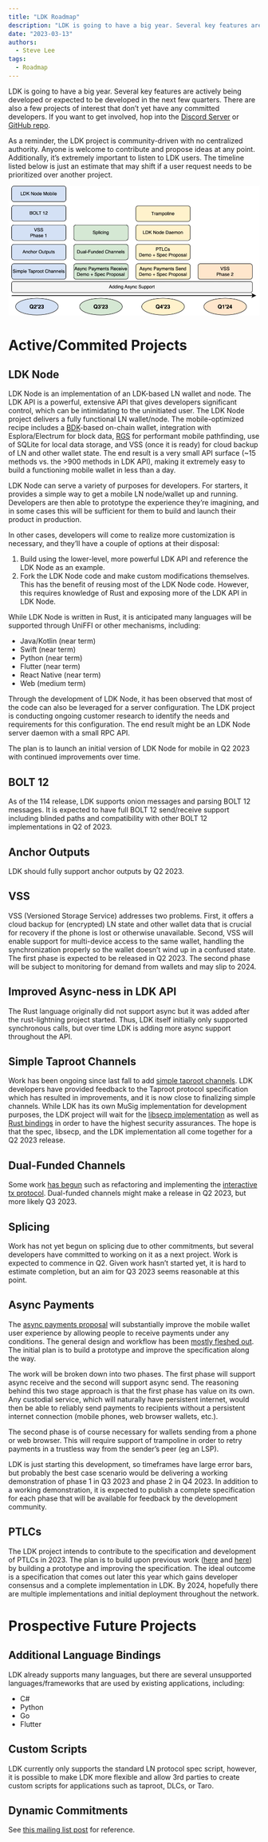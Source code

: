 ```yaml
---
title: "LDK Roadmap"
description: "LDK is going to have a big year. Several key features are actively being developed or expected to be developed in the next few quarters."
date: "2023-03-13"
authors:
  - Steve Lee
tags:
  - Roadmap
--- 
```


LDK is going to have a big year. Several key features are actively being developed or expected to be developed in the next few quarters. There are also a few projects of interest that don’t yet have any committed developers. If you want to get involved, hop into the [Discord Server](https://discord.gg/5AcknnMfBw) or [GitHub repo](https://github.com/lightningdevkit).

As a reminder, the LDK project is community-driven with no centralized authority. Anyone is welcome to contribute and propose ideas at any point. Additionally, it’s extremely important to listen to LDK users. The timeline listed below is just an estimate that may shift if a user request needs to be prioritized over another project.

![OM](../assets/ldk-roadmap.png)

# Active/Commited Projects

## LDK Node

LDK Node is an implementation of an LDK-based LN wallet and node. The LDK API is a powerful, extensive API that gives developers significant control, which can be intimidating to the uninitiated user. The LDK Node project delivers a fully functional LN wallet/node. The mobile-optimized recipe includes a [BDK](https://bitcoindevkit.org)-based on-chain wallet, integration with Esplora/Electrum for block data, [RGS](https://docs.rs/lightning-rapid-gossip-sync/*/lightning_rapid_gossip_sync/) for performant mobile pathfinding, use of SQLite for local data storage, and VSS (once it is ready) for cloud backup of LN and other wallet state. The end result is a very small API surface (~15 methods vs. the >900 methods in LDK API), making it extremely easy to build a functioning mobile wallet in less than a day.

LDK Node can serve a variety of purposes for developers. For starters, it provides a simple way to get a mobile LN node/wallet up and running. Developers are then able to prototype the experience they’re imagining, and in some cases this will be sufficient for them to build and launch their product in production.

In other cases, developers will come to realize more customization is necessary, and they’ll have a couple of options at their disposal:
1. Build using the lower-level, more powerful LDK API and reference the LDK Node as an example.
2. Fork the LDK Node code and make custom modifications themselves. This has the benefit of reusing most of the LDK Node code. However, this requires knowledge of Rust and exposing more of the LDK API in LDK Node.

While LDK Node is written in Rust, it is anticipated many languages will be supported through UniFFI or other mechanisms, including:
* Java/Kotlin (near term)
* Swift (near term)
* Python (near term)
* Flutter (near term)
* React Native (near term)
* Web (medium term)

Through the development of LDK Node, it has been observed that most of the code can also be leveraged for a server configuration. The LDK project is conducting ongoing customer research to identify the needs and requirements for this configuration. The end result might be an LDK Node server daemon with a small RPC API.

The plan is to launch an initial version of LDK Node for mobile in Q2 2023 with continued improvements over time.

## BOLT 12

As of the 114 release, LDK supports onion messages and parsing BOLT 12 messages. It is expected to have full BOLT 12 send/receive support including blinded paths and compatibility with other BOLT 12 implementations in Q2 of 2023. 

## Anchor Outputs

LDK should fully support anchor outputs by Q2 2023.

## VSS 

VSS (Versioned Storage Service) addresses two problems. First, it offers a cloud backup for (encrypted) LN state and other wallet data that is crucial for recovery if the phone is lost or otherwise unavailable. Second, VSS will enable support for multi-device access to the same wallet, handling the synchronization properly so the wallet doesn’t wind up in a confused state. The first phase is expected to be released in Q2 2023. The second phase will be subject to monitoring for demand from wallets and may slip to 2024.

## Improved Async-ness in LDK API

The Rust language originally did not support async but it was added after the rust-lightning project started. Thus, LDK itself initially only supported synchronous calls, but over time LDK is adding more async support throughout the API.

## Simple Taproot Channels

Work has been ongoing since last fall to add [simple taproot channels](https://github.com/lightning/bolts/pull/995). LDK developers have provided feedback to the Taproot protocol specification which has resulted in improvements, and it is now close to finalizing simple channels. While LDK has its own MuSig implementation for development purposes, the LDK project will wait for the [libsecp implementation](https://github.com/BlockstreamResearch/secp256k1-zkp/pull/211) as well as [Rust bindings](https://github.com/BlockstreamResearch/rust-secp256k1-zkp/pull/48) in order to have the highest security assurances. The hope is that the spec, libsecp, and the LDK implementation all come together for a Q2 2023 release.

## Dual-Funded Channels

Some work [has begun](https://github.com/lightningdevkit/rust-lightning/issues/1621) such as refactoring and implementing the [interactive tx protocol](https://github.com/lightning/bolts/pull/851). Dual-funded channels might make a release in Q2 2023, but more likely Q3 2023.

## Splicing

Work has not yet begun on splicing due to other commitments, but several developers have committed to working on it as a next project. Work is expected to commence in Q2. Given work hasn’t started yet, it is hard to estimate completion, but an aim for Q3 2023 seems reasonable at this point.

## Async Payments

The [async payments proposal](https://github.com/lightning/bolts/pull/989#issuecomment-1325389542) will substantially improve the mobile wallet user experience by allowing people to receive payments under any conditions. The general design and workflow has been [mostly fleshed out](https://gist.github.com/remyers/e0d2bedb7bc87371d1bdbbb6fff2edd1). The initial plan is to build a prototype and improve the specification along the way.

The work will be broken down into two phases. The first phase will support async receive and the second will support async send. The reasoning behind this two stage approach is that the first phase has value on its own. Any custodial service, which will naturally have persistent internet, would then be able to reliably send payments to recipients without a persistent internet connection (mobile phones, web browser wallets, etc.).

The second phase is of course necessary for wallets sending from a phone or web browser. This will require support of trampoline in order to retry payments in a trustless way from the sender’s peer (eg an LSP).

LDK is just starting this development, so timeframes have large error bars, but probably the best case scenario would be delivering a working demonstration of phase 1 in Q3 2023 and phase 2 in Q4 2023. In addition to a working demonstration, it is expected to publish a complete specification for each phase that will be available for feedback by the development community.

## PTLCs

The LDK project intends to contribute to the specification and development of PTLCs in 2023. The plan is to build upon previous work ([here](https://lists.linuxfoundation.org/pipermail/lightning-dev/2021-October/003278.html) and [here](https://lists.linuxfoundation.org/pipermail/lightning-dev/2021-December/003377.html)) by building a prototype and improving the specification. The ideal outcome is a specification that comes out later this year which gains developer consensus and a complete implementation in LDK. By 2024, hopefully there are multiple implementations and initial deployment throughout the network.


# Prospective Future Projects

## Additional Language Bindings

LDK already supports many languages, but there are several unsupported languages/frameworks that are used by existing applications, including:
* C#
* Python
* Go
* Flutter

## Custom Scripts

LDK currently only supports the standard LN protocol spec script, however, it is possible to make LDK more flexible and allow 3rd parties to create custom scripts for applications such as taproot, DLCs, or Taro.

## Dynamic Commitments

See [this mailing list post](https://lists.linuxfoundation.org/pipermail/lightning-dev/2022-March/003531.html) for reference.
